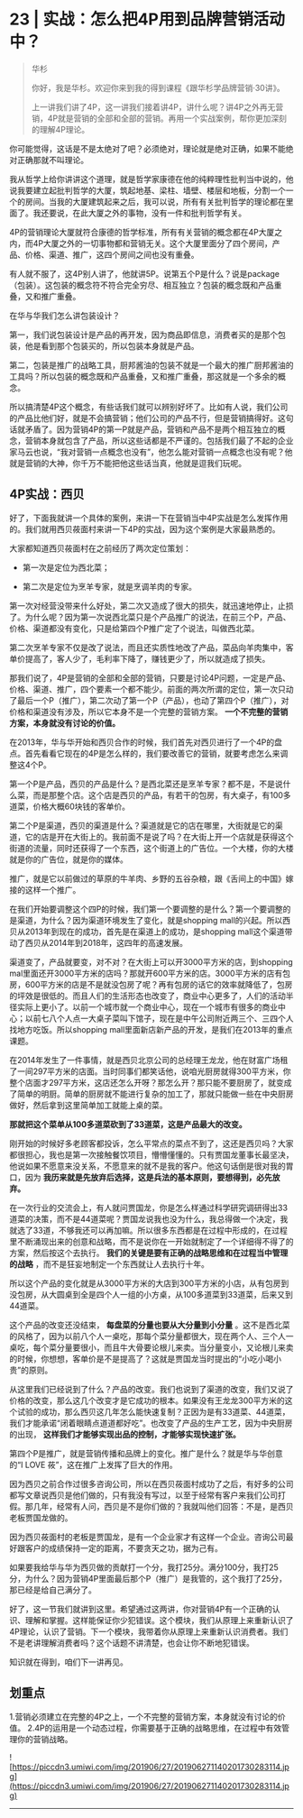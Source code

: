 # 23 | 实战：怎么把4P用到品牌营销活动中？

> 华杉
> 
> 你好，我是华杉。欢迎你来到我的得到课程《跟华杉学品牌营销·30讲》。
> 
> 上一讲我们讲了4P，这一讲我们接着讲4P，讲什么呢？讲4P之外再无营销，4P就是营销的全部和全部的营销。再用一个实战案例，帮你更加深刻的理解4P理论。

你可能觉得，这话是不是太绝对了吧？必须绝对，理论就是绝对正确，如果不能绝对正确那就不叫理论。

我从哲学上给你讲讲这个道理，就是哲学家康德在他的纯粹理性批判当中说的，他说我要建立起批判哲学的大厦，筑起地基、梁柱、墙壁、楼层和地板，分割一个一个的房间。当我的大厦建筑起来之后，我可以说，所有有关批判哲学的理论都在里面了。我还要说，在此大厦之外的事物，没有一件和批判哲学有关。

4P的营销理论大厦就符合康德的哲学标准，所有有关营销的概念都在4P大厦之内，而4P大厦之外的一切事物都和营销无关。这个大厦里面分了四个房间，产品、价格、渠道、推广，这四个房间之间也没有重叠。

有人就不服了，这4P别人讲了，他就讲5P。说第五个P是什么？说是package（包装）。这包装的概念符不符合完全穷尽、相互独立？包装的概念既和产品重叠，又和推广重叠。

在华与华我们怎么讲包装设计？

第一，我们说包装设计是产品的再开发，因为商品即信息，消费者买的是那个包装，他是看到那个包装买的，所以包装本身就是产品。

第二，包装是推广的战略工具，厨邦酱油的包装不就是一个最大的推广厨邦酱油的工具吗？所以包装的概念既和产品重叠，又和推广重叠，那这就是一个多余的概念。

所以搞清楚4P这个概念，有些话我们就可以辨别好坏了。比如有人说，我们公司的产品比他们好，就是不会搞营销；他们公司的产品不行，但是营销搞得好。这句话就矛盾了。因为营销4P的第一P就是产品，营销和产品不是两个相互独立的概念，营销本身就包含了产品，所以这些话都是不严谨的。包括我们最了不起的企业家马云也说，“我对营销一点概念也没有”，他怎么能对营销一点概念也没有呢？他就是营销的大神，你千万不能把他这些话当真，他就是逗我们玩呢。

## 4P实战：西贝

好了，下面我就讲一个具体的案例，来讲一下在营销当中4P实战是怎么发挥作用的。我们就用西贝莜面村来讲一下4P的实战，因为这个案例是大家最熟悉的。

大家都知道西贝莜面村在之前经历了两次定位策划：

* 第一次是定位为西北菜；

* 第二次是定位为烹羊专家，就是烹调羊肉的专家。

第一次对经营没带来什么好处，第二次又造成了很大的损失，就迅速地停止，止损了。为什么呢？因为第一次说西北菜只是个产品推广的说法，在前三个P，产品、价格、渠道都没有变化，只是给第四个P推广定了个说法，叫做西北菜。

第二次烹羊专家不仅是改了说法，而且还实质性地改了产品，菜品向羊肉集中，客单价提高了，客人少了，毛利率下降了，赚钱更少了，所以就造成了损失。

那我们说了，4P是营销的全部和全部的营销，只要是讨论4P问题，一定是产品、价格、渠道、推广，四个要素一个都不能少。前面的两次所谓的定位，第一次只动了最后一个P（推广），第二次动了第一个P（产品），也动了第四个P（推广），对价格和渠道没有涉及，所以它本身不是一个完整的营销方案。 **一个不完整的营销方案，本身就没有讨论的价值。**

在2013年，华与华开始和西贝合作的时候，我们首先对西贝进行了一个4P的盘点。首先看看它现在的4P是怎么样的，我们要改善它的营销，就要考虑怎么来调整这4个P。

第一个P是产品，西贝的产品是什么？是西北菜还是烹羊专家？都不是，不是说什么菜，而是那整个店。这个店是西贝的产品，有若干的包房，有大桌子，有100多道菜，价格大概60块钱的客单价。

第二个P是渠道，西贝的渠道是什么？渠道就是它的店在哪里，大街就是它的渠道，它的店是开在大街上的。我前面不是说了吗？在大街上开一个店就是获得这个街道的流量，同时还获得了一个东西，这个街道上的广告位。一个大楼，你的大楼就是你的广告位，就是你的媒体。

推广，就是它以前做过的草原的牛羊肉、乡野的五谷杂粮，跟《舌间上的中国》嫁接的这样一个推广。

在我们开始要调整这个四P的时候，我们第一个要调整的是什么？第一个要调整的是渠道，为什么？因为渠道环境发生了变化，就是shopping mall的兴起。所以西贝从2013年到现在的成功，首先是在渠道上的成功，是shopping mall这个渠道带动了西贝从2014年到2018年，这四年的高速发展。

渠道变了，产品就要变，对不对？在大街上可以开3000平方米的店，到shopping mal里面还开3000平方米的店吗？那就开600平方米的店。3000平方米的店有包房，600平方米的店是不是就没包房了呢？再有包房的话它的效率就降低了，包房的坪效是很低的。而且人们的生活形态也改变了，商业中心更多了，人们的活动半径实际上更小了。以前一个城市就一个商业中心，现在一个城市有很多的商业中心；以前七八个人点一大桌子菜叫下馆子，现在是中午公司附近两三个、三四个人找地方吃饭。所以shopping mall里面新店新产品的开发，是我们在2013年的重点课题。

在2014年发生了一件事情，就是西贝北京公司的总经理王龙龙，他在财富广场租了一间297平方米的店面。当时同事们都笑话他，说咱光厨房就得300平方米，你整个店面才297平方米，这店还怎么开呀？那怎么开？那只能不要厨房了，就变成了简单的明厨。简单的厨房就不能进行复杂的加工了，那就只能做一些在中央厨房做好，然后拿到这里简单加工就能上桌的菜。

 **那就把这个菜单从100多道菜砍到了33道菜，这是产品最大的改变。**

刚开始的时候好多老顾客都投诉，怎么平常点的菜点不到了，这还是西贝吗？大家都很担心，我也是第一次接触餐饮项目，懵懵懂懂的。只有贾国龙董事长最坚决，他说如果不愿意来没关系，不愿意来的就不是我的客户。他这句话倒是很对我的胃口，因为 **我历来就是先放弃后选择，这是兵法的基本原则，要想得到，必先放弃。**

在一次行业的交流会上，有人就问贾国龙，你是怎么样通过科学研究调研得出33道菜的决策，而不是44道菜呢？贾国龙说我也没为什么，我总得做一个决定，我就选了33道，不够我还可以再加嘛。所以很多东西都是在过程中形成的，在过程里不断涌现出来的创意和战略，而不是说你在一开始就制定了一个详细得不得了的方案，然后按这个去执行。 **我们的关键是要有正确的战略思维和在过程当中管理的战略** ，而不是狂妄地制定一个东西就让人去执行十年。

所以这个产品的变化就是从3000平方米的大店到300平方米的小店，从有包房到没包房，从大圆桌到全是四个人一组的小方桌，从100多道菜到33道菜，后来又到44道菜。

这个产品的改变还没结束， **每盘菜的分量也要从大分量到小分量** 。这不是西北菜的风格了，因为以前八个人一桌吃，那每个菜分量都很大，现在两个人、三个人一桌吃，每个菜分量要很小，而且牛大骨要论根儿来卖。当分量变小，又论根儿来卖的时候，你想想，客单价是不是提高了？这就是贾国龙当时提出的“小吃小喝小贵”的原则。

从这里我们已经说到了什么？产品的改变。我们也说到了渠道的改变，我们又说了价格的改变，那么这几个改变才是它成功的根本。如果没有王龙龙300平方米的这个试验的成功，那么西贝这几年怎么能快速复制？正因为是有33道菜、44道菜，我们才能承诺“闭着眼睛点道道都好吃”。也改变了产品的生产工艺，因为中央厨房的出现， **这样我们才能够实现出品的控制，才能够实现快速扩张。**

第四个P是推广，就是营销传播和品牌上的变化。推广是什么？就是华与华创意的“I LOVE 莜”，这在推广上发挥了巨大的作用。

因为西贝之前合作过很多咨询公司，所以在西贝莜面村成功了之后，有好多的公司都写文章说西贝是他们做的，只有我没有写过，以至于经常有客户来我们公司打假。那几年，经常有人问，西贝是不是你们做的？我就叫他们回答：不是，是西贝老板贾国龙做的。

因为西贝莜面村的老板是贾国龙，是有一个企业家才有这样一个企业。咨询公司最好跟客户的成绩保持一定的距离，不要贪天之功，据为己有。

如果要我给华与华为西贝做的贡献打一个分，我打25分。满分100分，我打25分，为什么？因为营销4P里面最后那个P（推广）是我管的，这个我打了25分，那已经是给自己满分了。

好了，这一节我们就讲到这里。希望通过这两讲，你对营销4P有一个正确的认识、理解和掌握。这样能保证你少犯错误。这个模块，我们从原理上来重新认识了4P理论，认识了营销。下一个模块，我带着你从原理上来重新认识消费者。我们不是老讲理解消费者吗？这个话题不讲清楚，也会让你不断地犯错误。

知识就在得到，咱们下一讲再见。

## 划重点

1.营销必须建立在完整的4P之上，一个不完整的营销方案，本身就没有讨论的价值。
2.4P的运用是一个动态过程，你需要基于正确的战略思维，在过程中有效管理你的营销战略。

![https://piccdn3.umiwi.com/img/201906/27/201906271140201730283114.jpg](https://piccdn3.umiwi.com/img/201906/27/201906271140201730283114.jpg)

---
